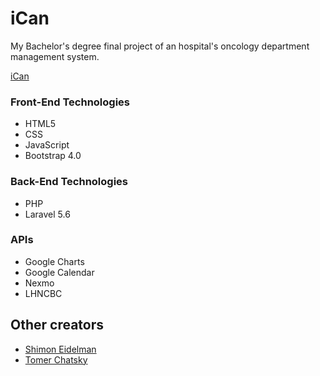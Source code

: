 # iCan
My Bachelor's degree final project of an hospital's oncology department management system.

[iCan](front/images/logo.png)

### Front-End Technologies
* HTML5
* CSS
* JavaScript
* Bootstrap 4.0

### Back-End Technologies
* PHP
* Laravel 5.6

### APIs
* Google Charts
* Google Calendar
* Nexmo
* LHNCBC

## Other creators

* [Shimon Eidelman](https://il.linkedin.com/in/shimoneidelman)
* [Tomer Chatsky](https://il.linkedin.com/in/tomer-chatsky)
